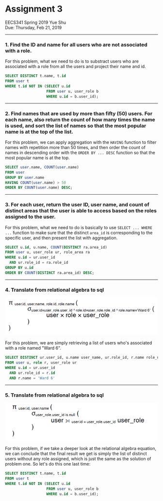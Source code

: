 # Assignment 3

  EECS341 Spring 2019
  Yue Shu  
  Due: Thursday, Feb 21, 2019

---

### 1. Find the ID and name for all users who are not associated with a role.

For this problem, what we need to do is to substract users who are associated with a role from all the users and project their name and id. 

```sql
SELECT DISTINCT t.name, t.id 
FROM user t 
WHERE t.id NOT IN (SELECT u.id 
                   FROM user u, user_role b 
                   WHERE u.id = b.user_id);
```

---

### 2. Find names that are used by more than fifty (50) users. For each name, also return the count of how many times the name is used, and sort the list of names so that the most popular name is at the top of the list.

For this problem, we can apply aggregation with the `HAVING` function to filter names with repetition more than 50 times, and then order the count of names in descending order with the `ORDER BY ... DESC` function so that the most popular name is at the top. 

```sql
SELECT user.name, COUNT(user.name) 
FROM user 
GROUP BY user.name 
HAVING COUNT(user.name) > 50 
ORDER BY COUNT(user.name) DESC;
```

---

### 3. For each user, return the user ID, user name, and count of distinct areas that the user is able to access based on the roles assigned to the user.

For this problem, what we need to do is basically to use `SELECT ... WHERE ...` function to make sure that the distinct `area_id` is corresponding to the specific user, and then present the list with aggregation. 

```sql
SELECT u.id, u.name, COUNT(DISTINCT ra.area_id) 
FROM user u, user_role ur, role_area ra 
WHERE u.id = ur.user_id    
  AND ur.role_id = ra.role_id 
GROUP BY u.id 
ORDER BY COUNT(DISTINCT ra.area_id) DESC;
```

---

### 4. Translate from relational algebra to sql

![HW3 problem 4 image](Images/p4.png)

For this problem, we are simply retrieving a list of users who's associated with a role named "Ward 6". 

```sql
SELECT DISTINCT ur.user_id, u.name user_name, ur.role_id, r.name role_name
FROM user u, role r, user_role ur
WHERE u.id = ur.user_id
  AND ur.role_id = r.id
  AND r.name = 'Ward 6'
```

---

### 5. Translate from relational algebra to sql

![HW3 problem 5 image](Images/p5.png)

For this problem, if we take a deeper look at the relational algebra equation, we can conclude that the final result we get is simply the list of distinct users without any role assigned, which is just the same as the solution of problem one. So let's do this one last time:

```sql
SELECT DISTINCT t.name, t.id 
FROM user t 
WHERE t.id NOT IN (SELECT u.id 
                   FROM user u, user_role b 
                   WHERE u.id = b.user_id);
```